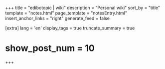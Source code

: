 +++
title = "edibotopic | wiki"
description = "Personal wiki"
sort_by = "title"
template = "notes.html"
page_template = "notesEntry.html"
insert_anchor_links = "right"
generate_feed = false

[extra]
lang = 'en'
display_tags = true
truncate_summary = true
# show_post_num = 10
+++
